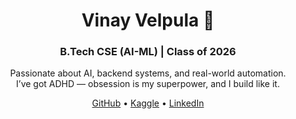 <h1 align="center">Vinay Velpula 🚀</h1>
<h3 align="center">B.Tech CSE (AI-ML) | Class of 2026</h3>

<p align="center">
  Passionate about AI, backend systems, and real-world automation.<br>
  I’ve got ADHD — obsession is my superpower, and I build like it.
</p>

<p align="center">
  <a href="https://github.com/VinayCharyVelpula">GitHub</a> • 
  <a href="https://www.kaggle.com/vinayvelpula">Kaggle</a> • 
  <a href="https://linkedin.com/in/vinayvelpula">LinkedIn</a>
</p>
